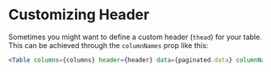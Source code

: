 # Customizing Header

Sometimes you might want to define a custom header (`thead`) for your table. This can be achieved through the `columnNames` prop like this:

```jsx
<Table columns={columns} header={header} data={paginated.data} columnNames={<thead>demo</thead>} />
```
